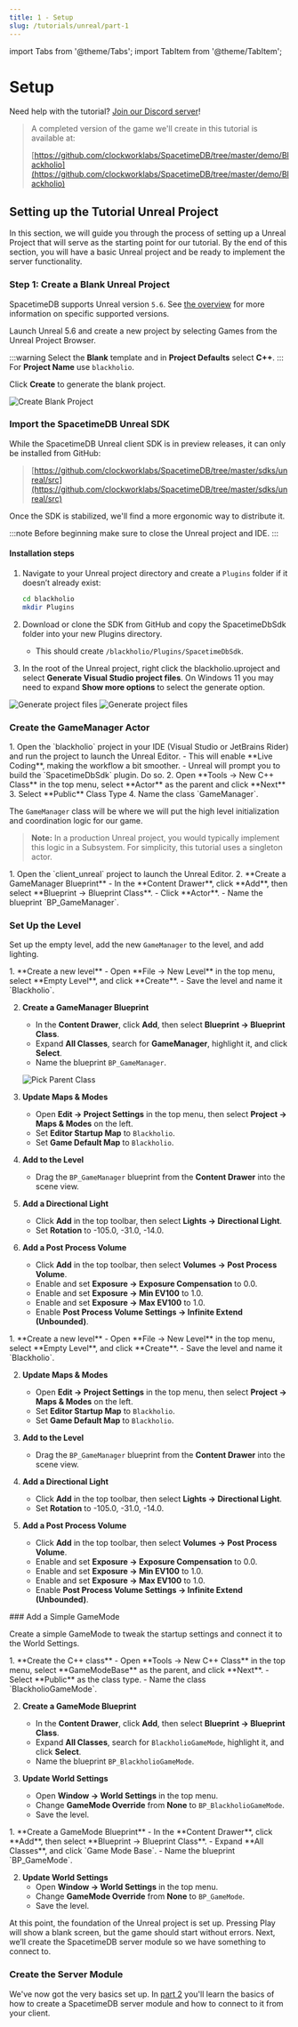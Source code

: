 ```yaml
---
title: 1 - Setup
slug: /tutorials/unreal/part-1
---
```


import Tabs from '@theme/Tabs';
import TabItem from '@theme/TabItem';

# Setup

Need help with the tutorial? [Join our Discord server](https://discord.gg/spacetimedb)!

> A completed version of the game we'll create in this tutorial is available at:
>
> [https://github.com/clockworklabs/SpacetimeDB/tree/master/demo/Blackholio](https://github.com/clockworklabs/SpacetimeDB/tree/master/demo/Blackholio)

## Setting up the Tutorial Unreal Project

In this section, we will guide you through the process of setting up a Unreal Project that will serve as the starting point for our tutorial. By the end of this section, you will have a basic Unreal project and be ready to implement the server functionality.

### Step 1: Create a Blank Unreal Project

SpacetimeDB supports Unreal version `5.6`. See [the overview](.) for more information on specific supported versions.

Launch Unreal 5.6 and create a new project by selecting Games from the Unreal Project Browser.

:::warning
Select the **Blank** template and in **Project Defaults** select **C++**.
:::
For **Project Name** use `blackholio`.

Click **Create** to generate the blank project.

![Create Blank Project](/images/unreal/part-1-01-create-project.png)

### Import the SpacetimeDB Unreal SDK

While the SpacetimeDB Unreal client SDK is in preview releases, it can only be installed from GitHub:

> [https://github.com/clockworklabs/SpacetimeDB/tree/master/sdks/unreal/src](https://github.com/clockworklabs/SpacetimeDB/tree/master/sdks/unreal/src)

Once the SDK is stabilized, we'll find a more ergonomic way to distribute it.

:::note
Before beginning make sure to close the Unreal project and IDE.
:::

#### Installation steps

1. Navigate to your Unreal project directory and create a `Plugins` folder if it doesn’t already exist:

   ```bash
   cd blackholio
   mkdir Plugins
   ```

2. Download or clone the SDK from GitHub and copy the SpacetimeDbSdk folder into your new Plugins directory.
   - This should create `/blackholio/Plugins/SpacetimeDbSdk`.
3. In the root of the Unreal project, right click the blackholio.uproject and select **Generate Visual Studio project files**. On Windows 11 you may need to expand **Show more options** to select the generate option.

![Generate project files](/images/unreal/part-1-02-01-generate-project.png)
![Generate project files](/images/unreal/part-1-02-02-generate-project.png)

### Create the GameManager Actor

<Tabs groupId="client-language" defaultValue="cpp">
<TabItem value="cpp" label="C++">
1. Open the `blackholio` project in your IDE (Visual Studio or JetBrains Rider) and run the project to launch the Unreal Editor.
   - This will enable **Live Coding**, making the workflow a bit smoother.
   - Unreal will prompt you to build the `SpacetimeDbSdk` plugin. Do so.
2. Open **Tools -> New C++ Class** in the top menu, select **Actor** as the parent and click **Next**
3. Select **Public** Class Type
4. Name the class `GameManager`.

The `GameManager` class will be where we will put the high level initialization and coordination logic for our game.

> **Note:** In a production Unreal project, you would typically implement this logic in a Subsystem. For simplicity, this tutorial uses a singleton actor.
</TabItem>
<TabItem value="blueprint" label="Blueprint">
1. Open the `client_unreal` project to launch the Unreal Editor.
2. **Create a GameManager Blueprint**  
   - In the **Content Drawer**, click **Add**, then select **Blueprint -> Blueprint Class**.  
   - Click **Actor**.  
   - Name the blueprint `BP_GameManager`.
</TabItem>
</Tabs>

### Set Up the Level

Set up the empty level, add the new `GameManager` to the level, and add lighting.

<Tabs groupId="client-language" defaultValue="cpp">
<TabItem value="cpp" label="C++">
1. **Create a new level**
   - Open **File -> New Level** in the top menu, select **Empty Level**, and click **Create**.
   - Save the level and name it `Blackholio`.

2. **Create a GameManager Blueprint**
   - In the **Content Drawer**, click **Add**, then select **Blueprint -> Blueprint Class**.
   - Expand **All Classes**, search for **GameManager**, highlight it, and click **Select**.
   - Name the blueprint `BP_GameManager`.

   ![Pick Parent Class](/images/unreal/part-1-03-create-blueprint.png)

3. **Update Maps & Modes**
   - Open **Edit -> Project Settings** in the top menu, then select **Project -> Maps & Modes** on the left.
   - Set **Editor Startup Map** to `Blackholio`.
   - Set **Game Default Map** to `Blackholio`.

4. **Add to the Level**
   - Drag the `BP_GameManager` blueprint from the **Content Drawer** into the scene view.

5. **Add a Directional Light**
   - Click **Add** in the top toolbar, then select **Lights -> Directional Light**.
   - Set **Rotation** to -105.0, -31.0, -14.0.

6. **Add a Post Process Volume**
   - Click **Add** in the top toolbar, then select **Volumes -> Post Process Volume**.
   - Enable and set **Exposure -> Exposure Compensation** to 0.0.
   - Enable and set **Exposure -> Min EV100** to 1.0.
   - Enable and set **Exposure -> Max EV100** to 1.0.
   - Enable **Post Process Volume Settings -> Infinite Extend (Unbounded)**.
</TabItem>
<TabItem value="blueprint" label="Blueprint">
1. **Create a new level**
   - Open **File -> New Level** in the top menu, select **Empty Level**, and click **Create**.
   - Save the level and name it `Blackholio`.

2. **Update Maps & Modes**  
   - Open **Edit -> Project Settings** in the top menu, then select **Project -> Maps & Modes** on the left.
   - Set **Editor Startup Map** to `Blackholio`.
   - Set **Game Default Map** to `Blackholio`.

3. **Add to the Level**
   - Drag the `BP_GameManager` blueprint from the **Content Drawer** into the scene view.

4. **Add a Directional Light**
   - Click **Add** in the top toolbar, then select **Lights -> Directional Light**.
   - Set **Rotation** to -105.0, -31.0, -14.0.

5. **Add a Post Process Volume**  
   - Click **Add** in the top toolbar, then select **Volumes -> Post Process Volume**.  
   - Enable and set **Exposure -> Exposure Compensation** to 0.0.  
   - Enable and set **Exposure -> Min EV100** to 1.0.  
   - Enable and set **Exposure -> Max EV100** to 1.0.  
   - Enable **Post Process Volume Settings -> Infinite Extend (Unbounded)**.
</TabItem>
</Tabs>
### Add a Simple GameMode

Create a simple GameMode to tweak the startup settings and connect it to the World Settings.

<Tabs groupId="client-language" defaultValue="cpp">
<TabItem value="cpp" label="C++">
1. **Create the C++ class**
   - Open **Tools -> New C++ Class** in the top menu, select **GameModeBase** as the parent, and click **Next**.
   - Select **Public** as the class type.
   - Name the class `BlackholioGameMode`.

2. **Create a GameMode Blueprint**
   - In the **Content Drawer**, click **Add**, then select **Blueprint -> Blueprint Class**.
   - Expand **All Classes**, search for `BlackholioGameMode`, highlight it, and click **Select**.
   - Name the blueprint `BP_BlackholioGameMode`.

3. **Update World Settings**
   - Open **Window -> World Settings** in the top menu.
   - Change **GameMode Override** from **None** to `BP_BlackholioGameMode`.
   - Save the level.
</TabItem>
<TabItem value="blueprint" label="Blueprint">
1. **Create a GameMode Blueprint**  
   - In the **Content Drawer**, click **Add**, then select **Blueprint -> Blueprint Class**.  
   - Expand **All Classes**, and click `Game Mode Base`.
   - Name the blueprint `BP_GameMode`.

2. **Update World Settings**  
   - Open **Window -> World Settings** in the top menu.  
   - Change **GameMode Override** from **None** to `BP_GameMode`.  
   - Save the level.
</TabItem>
</Tabs>

At this point, the foundation of the Unreal project is set up. Pressing Play will show a blank screen, but the game should start without errors. Next, we’ll create the SpacetimeDB server module so we have something to connect to.

### Create the Server Module

We've now got the very basics set up. In [part 2](part-2) you'll learn the basics of how to create a SpacetimeDB server module and how to connect to it from your client.
